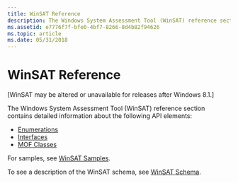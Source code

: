 ```yaml
---
title: WinSAT Reference
description: The Windows System Assessment Tool (WinSAT) reference section contains detailed information about the following API elements.
ms.assetid: e7776f7f-bfe0-4bf7-8266-8d4b82f94626
ms.topic: article
ms.date: 05/31/2018
---
```


# WinSAT Reference

\[WinSAT may be altered or unavailable for releases after Windows 8.1.\]

The Windows System Assessment Tool (WinSAT) reference section contains detailed information about the following API elements:

-   [Enumerations](winsat-enumerations.md)
-   [Interfaces](winsat-interfaces.md)
-   [MOF Classes](winsat-mof-classes.md)

For samples, see [WinSAT Samples](winsat-samples.md).

To see a description of the WinSAT schema, see [WinSAT Schema](winsat-schema.md).

 

 




